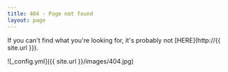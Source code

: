 ```yaml
---
title: 404 - Page not found
layout: page
---
```


If you can't find what you're looking for, it's probably not [HERE](http://{{ site.url }}).

![_config.yml]({{ site.url }}/images/404.jpg)